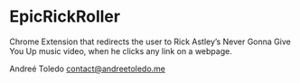 # EpicRickRoller
Chrome Extension that redirects the user to Rick Astley’s Never Gonna Give You Up music video, when he clicks any link on a webpage.

Andreé Toledo
contact@andreetoledo.me
